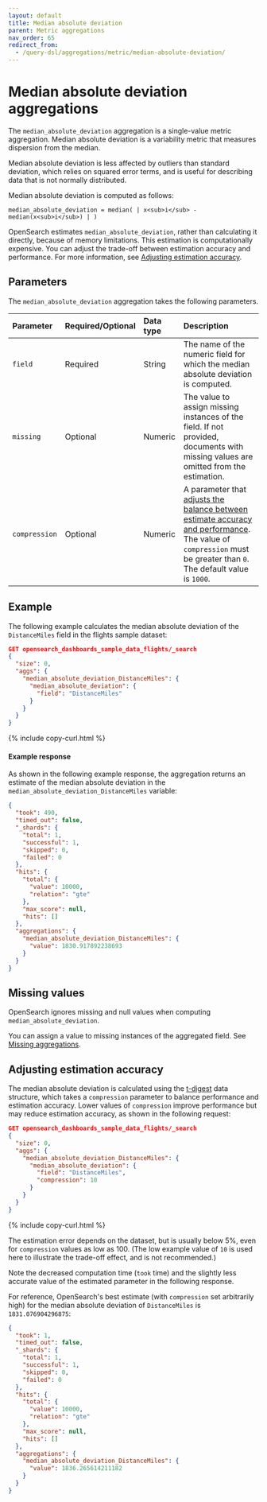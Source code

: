 ```yaml
---
layout: default
title: Median absolute deviation
parent: Metric aggregations
nav_order: 65
redirect_from:
  - /query-dsl/aggregations/metric/median-absolute-deviation/
---
```


# Median absolute deviation aggregations

The `median_absolute_deviation` aggregation is a single-value metric aggregation. Median absolute deviation is a variability metric that measures dispersion from the median.

Median absolute deviation is less affected by outliers than standard deviation, which relies on squared error terms, and is useful for describing data that is not normally distributed.

Median absolute deviation is computed as follows:

```
median_absolute_deviation = median( | x<sub>i</sub> - median(x<sub>i</sub>) | )
```


OpenSearch estimates `median_absolute_deviation`, rather than calculating it directly, because of memory limitations. This estimation is computationally expensive. You can adjust the trade-off between estimation accuracy and performance. For more information, see [Adjusting estimation accuracy](https://github.com/opensearch-project/documentation-website/pull/9453/files#adjusting-estimation-accuracy).

## Parameters

The `median_absolute_deviation` aggregation takes the following parameters.

| Parameter | Required/Optional | Data type      | Description |
| :--       | :--               | :--            | :--         |
| `field`   | Required          | String         | The name of the numeric field for which the median absolute deviation is computed. |
| `missing` | Optional          | Numeric        | The value to assign missing instances of the field. If not provided, documents with missing values are omitted from the estimation. |
| `compression` | Optional          | Numeric        | A parameter that [adjusts the balance between estimate accuracy and performance](#adjusting-estimation-accuracy). The value of `compression` must be greater than `0`. The default value is `1000`. |

## Example

The following example calculates the median absolute deviation of the `DistanceMiles` field in the flights sample dataset:

```json
GET opensearch_dashboards_sample_data_flights/_search
{
  "size": 0,
  "aggs": {
    "median_absolute_deviation_DistanceMiles": {
      "median_absolute_deviation": {
        "field": "DistanceMiles"
      }
    }
  }
}
```
{% include copy-curl.html %}

#### Example response

As shown in the following example response, the aggregation returns an estimate of the median absolute deviation in the `median_absolute_deviation_DistanceMiles` variable:

```json
{
  "took": 490,
  "timed_out": false,
  "_shards": {
    "total": 1,
    "successful": 1,
    "skipped": 0,
    "failed": 0
  },
  "hits": {
    "total": {
      "value": 10000,
      "relation": "gte"
    },
    "max_score": null,
    "hits": []
  },
  "aggregations": {
    "median_absolute_deviation_DistanceMiles": {
      "value": 1830.917892238693
    }
  }
}
```

## Missing values

OpenSearch ignores missing and null values when computing `median_absolute_deviation`.

You can assign a value to missing instances of the aggregated field. See [Missing aggregations]({{site.url}}{{site.baseurl}}/aggregations/bucket/missing/).

## Adjusting estimation accuracy

The median absolute deviation is calculated using the [t-digest](https://github.com/tdunning/t-digest/tree/main) data structure, which takes a `compression` parameter to balance performance and estimation accuracy. Lower values of `compression` improve performance but may reduce estimation accuracy, as shown in the following request:

```json
GET opensearch_dashboards_sample_data_flights/_search
{
  "size": 0,
  "aggs": {
    "median_absolute_deviation_DistanceMiles": {
      "median_absolute_deviation": {
        "field": "DistanceMiles",
        "compression": 10
      }
    }
  }
}
```
{% include copy-curl.html %}

The estimation error depends on the dataset, but is usually below 5%, even for `compression` values as low as 100. (The low example value of `10` is used here to illustrate the trade-off effect, and is not recommended.)

Note the decreased computation time (`took` time) and the slightly less accurate value of the estimated parameter in the following response.

For reference, OpenSearch's best estimate (with `compression` set arbitrarily high) for the median absolute deviation of `DistanceMiles` is `1831.076904296875`:


```json
{
  "took": 1,
  "timed_out": false,
  "_shards": {
    "total": 1,
    "successful": 1,
    "skipped": 0,
    "failed": 0
  },
  "hits": {
    "total": {
      "value": 10000,
      "relation": "gte"
    },
    "max_score": null,
    "hits": []
  },
  "aggregations": {
    "median_absolute_deviation_DistanceMiles": {
      "value": 1836.265614211182
    }
  }
}
```
